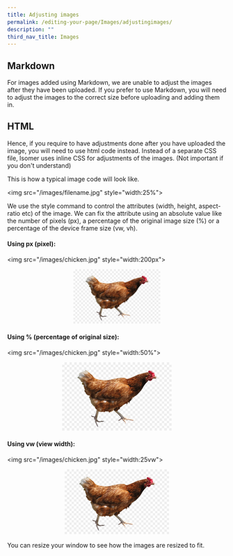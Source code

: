```yaml
---
title: Adjusting images
permalink: /editing-your-page/Images/adjustingimages/
description: ""
third_nav_title: Images
---
```

## Markdown

<p>For images added using Markdown, we are unable to adjust the images after they have been uploaded. If you prefer to use Markdown, you will need to adjust the images to the correct size before uploading and adding them in.</p>

## HTML

<p>Hence, if you require to have adjustments done after you have uploaded the image, you will need to use html code instead.
Instead of a separate CSS file, Isomer uses inline CSS for adjustments of the images. (Not important if you don't understand)</p>

<p>This is how a typical image code will look like.</p>
<p>&lt;img src="/images/filename.jpg"&nbsp;style="width:25%"&gt;</p>

<p>We use the style command to control the attributes (width, height, aspect-ratio etc) of the image. We can fix the attribute using an absolute value like the number of pixels (px), a percentage of the original image size (%) or a percentage of the device frame size (vw, vh).</p>

#### Using px (pixel):
<p>&lt;img src="/images/chicken.jpg"&nbsp;style="width:200px"&gt;</p>
<center><img src="/images/chicken.jpg" style ="width:200px"/></center>

#### Using % (percentage of original size):
<p>&lt;img src="/images/chicken.jpg"&nbsp;style="width:50%"&gt;</p>
<center><img src="/images/chicken.jpg" style="width:50%"></center>

#### Using vw (view width):
<p>&lt;img src="/images/chicken.jpg" style="width:25vw"&gt;</p>
<center><img src="/images/chicken.jpg" style="width:25vw"/></center>

You can resize your window to see how the images are resized to fit.